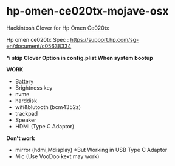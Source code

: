 
# hp-omen-ce020tx-mojave-osx
Hackintosh Clover for Hp Omen Ce020tx

Hp omen ce020tx Spec : https://support.hp.com/sg-en/document/c05638334

***i skip Clover Option in config.plist When system bootup**


**WORK**

 - Battery   
 - Brightness key   
 - nvme   
 - harddisk   
 - wifi&blutooth (bcm4352z)
 -  trackpad   
 -  Speaker   
 -  HDMI (Type C Adaptor)   



**Don't work**

 - mirror (hdmi,Mdisplay) *But Working in USB Type C Adaptor   
 -  Mic (Use VooDoo kext may work)
